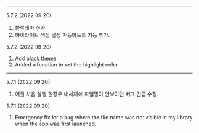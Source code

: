 
---
5.7.2 (2022 09 20)
1. 블랙테마 추가 
2. 하이라이트 색상 설정 가능하도록 기능 추가. 

5.7.2 (2022 09 20)
1. Add black theme
2. Added a function to set the highlight color.

---
5.7.1 (2022 09 20)
1. 어플 처음 실행 할경우 내서재에 파일명이 안보이던 버그 긴급 수정.


5.7.1 (2022 09 20)
1. Emergency fix for a bug where the file name was not visible in my library when the app was first launched.

